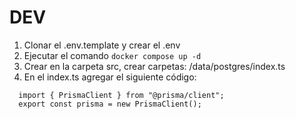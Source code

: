 



# DEV 
1. Clonar el .env.template y crear el .env
2. Ejecutar el comando ```docker compose up -d```
3. Crear en la carpeta src, crear carpetas: /data/postgres/index.ts
4. En el index.ts agregar el siguiente código:
```
  import { PrismaClient } from "@prisma/client";
  export const prisma = new PrismaClient();
```
